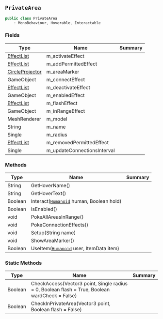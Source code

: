 ## `PrivateArea`

```csharp
public class PrivateArea
    : MonoBehaviour, Hoverable, Interactable
```

### Fields

| Type | Name | Summary | 
| --- | --- | --- | 
| [EffectList](./EffectList.md) | m_activateEffect |  | 
| [EffectList](./EffectList.md) | m_addPermittedEffect |  | 
| [CircleProjector](./CircleProjector.md) | m_areaMarker |  | 
| GameObject | m_connectEffect |  | 
| [EffectList](./EffectList.md) | m_deactivateEffect |  | 
| GameObject | m_enabledEffect |  | 
| [EffectList](./EffectList.md) | m_flashEffect |  | 
| GameObject | m_inRangeEffect |  | 
| MeshRenderer | m_model |  | 
| String | m_name |  | 
| Single | m_radius |  | 
| [EffectList](./EffectList.md) | m_removedPermittedEffect |  | 
| Single | m_updateConnectionsInterval |  | 


### Methods

| Type | Name | Summary | 
| --- | --- | --- | 
| String | GetHoverName() |  | 
| String | GetHoverText() |  | 
| Boolean | Interact([`Humanoid`](./Humanoid.md) human, Boolean hold) |  | 
| Boolean | IsEnabled() |  | 
| void | PokeAllAreasInRange() |  | 
| void | PokeConnectionEffects() |  | 
| void | Setup(String name) |  | 
| void | ShowAreaMarker() |  | 
| Boolean | UseItem([`Humanoid`](./Humanoid.md) user, ItemData item) |  | 


### Static Methods

| Type | Name | Summary | 
| --- | --- | --- | 
| Boolean | CheckAccess(Vector3 point, Single radius = 0, Boolean flash = True, Boolean wardCheck = False) |  | 
| Boolean | CheckInPrivateArea(Vector3 point, Boolean flash = False) |  | 


